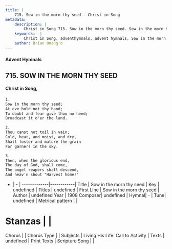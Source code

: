 ```yaml
---
title: |
    715. Sow in the morn thy seed - Christ in Song
metadata:
    description: |
        Christ in Song 715. Sow in the morn thy seed. Sow in the morn thy seed; At eve hold not thy hand; To doubt and fear give thou no heed; Broadcast it o'er the land.
    keywords:  |
        Christ in Song, adventhymnals, advent hymnals, Sow in the morn thy seed, Sow in the morn thy seed. 
    author: Brian Onang'o
---
```


#### Advent Hymnals
## 715. SOW IN THE MORN THY SEED
####  Christ in Song,

```txt
1.
Sow in the morn thy seed;
At eve hold not thy hand;
To doubt and fear give thou no heed;
Broadcast it o'er the land.

2.
Thou canst not toil in vain;
Cold, heat, and moist, and dry,
Shall foster and mature the grain
For garners in the sky.

3.
Then, when the glorious end,
The day of God, shall come,
The angel reapers shall descend,
And heav'n shout "Harvest home!"

```

- |   -  |
-------------|------------|
Title | Sow in the morn thy seed |
Key | undefined |
Titles | undefined |
First Line | Sow in the morn thy seed |
Author | undefined
Year | 1908
Composer| undefined |
Hymnal|  - |
Tune| undefined |
Metrical pattern | |
# Stanzas |  |
Chorus |  |
Chorus Type |  |
Subjects | Living His Life: Call to Activity |
Texts | undefined |
Print Texts | 
Scripture Song |  |
    
